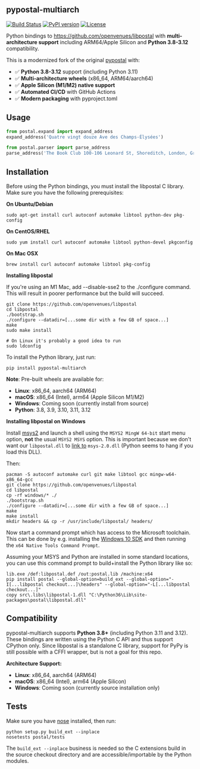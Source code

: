 pypostal-multiarch
------------------

[![Build Status](https://github.com/kaiz11/pypostal-multiarch/actions/workflows/build.yml/badge.svg)](https://github.com/kaiz11/pypostal-multiarch/actions/workflows/build.yml) [![PyPI version](https://img.shields.io/pypi/v/pypostal-multiarch.svg)](https://pypi.python.org/pypi/pypostal-multiarch) [![License](https://img.shields.io/github/license/kaiz11/pypostal-multiarch.svg)](https://github.com/kaiz11/pypostal-multiarch/blob/master/LICENSE)

Python bindings to https://github.com/openvenues/libpostal with **multi-architecture support** including ARM64/Apple Silicon and **Python 3.8-3.12** compatibility.

This is a modernized fork of the original [pypostal](https://github.com/openvenues/pypostal) with:
- ✅ **Python 3.8-3.12** support (including Python 3.11)
- ✅ **Multi-architecture wheels** (x86_64, ARM64/aarch64)  
- ✅ **Apple Silicon (M1/M2) native support**
- ✅ **Automated CI/CD** with GitHub Actions
- ✅ **Modern packaging** with pyproject.toml

Usage
-----

```python
from postal.expand import expand_address
expand_address('Quatre vingt douze Ave des Champs-Élysées')

from postal.parser import parse_address
parse_address('The Book Club 100-106 Leonard St, Shoreditch, London, Greater London, EC2A 4RH, United Kingdom')
```

Installation
------------

Before using the Python bindings, you must install the libpostal C library. Make sure you have the following prerequisites:

**On Ubuntu/Debian**
```
sudo apt-get install curl autoconf automake libtool python-dev pkg-config
```
**On CentOS/RHEL**
```
sudo yum install curl autoconf automake libtool python-devel pkgconfig
```
**On Mac OSX**
```
brew install curl autoconf automake libtool pkg-config
```

**Installing libpostal**

If you're using an M1 Mac, add --disable-sse2 to the ./configure command. This will result in poorer performance but the build will succeed.

```
git clone https://github.com/openvenues/libpostal
cd libpostal
./bootstrap.sh
./configure --datadir=[...some dir with a few GB of space...]
make
sudo make install

# On Linux it's probably a good idea to run
sudo ldconfig
```

To install the Python library, just run:

```
pip install pypostal-multiarch
```

**Note**: Pre-built wheels are available for:
- **Linux**: x86_64, aarch64 (ARM64)
- **macOS**: x86_64 (Intel), arm64 (Apple Silicon M1/M2)  
- **Windows**: Coming soon (currently install from source)
- **Python**: 3.8, 3.9, 3.10, 3.11, 3.12

**Installing libpostal on Windows**

Install [msys2](http://msys2.org) and launch a shell using the `MSYS2 MingW 64-bit` start menu option, **not** the usual `MSYS2 MSYS` option.
This is important because we don't want our `libpostal.dll` to [link to](https://www.davidegrayson.com/windev/msys2/) `msys-2.0.dll` (Python seems to hang if you load this DLL).

Then:
```
pacman -S autoconf automake curl git make libtool gcc mingw-w64-x86_64-gcc
git clone https://github.com/openvenues/libpostal
cd libpostal
cp -rf windows/* ./
./bootstrap.sh
./configure --datadir=[...some dir with a few GB of space...]
make
make install
mkdir headers && cp -r /usr/include/libpostal/ headers/
```

Now start a command prompt which has access to the Microsoft toolchain. This can be done by e.g. installing the [Windows 10 SDK](https://developer.microsoft.com/en-us/windows/downloads/windows-10-sdk) and then running the ``x64 Native Tools Command Prompt``.

Assuming your MSYS and Python are installed in some standard locations, you can use this command prompt to build+install the Python library like so:
```
lib.exe /def:libpostal.def /out:postal.lib /machine:x64
pip install postal --global-option=build_ext --global-option="-I[...libpostal checkout...]\headers" --global-option="-L[...libpostal checkout...]"
copy src\.libs\libpostal-1.dll "C:\Python36\Lib\site-packages\postal\libpostal.dll"
```

Compatibility
-------------

pypostal-multiarch supports **Python 3.8+** (including Python 3.11 and 3.12). These bindings are written using the Python C API and thus support CPython only. Since libpostal is a standalone C library, support for PyPy is still possible with a CFFI wrapper, but is not a goal for this repo.

**Architecture Support:**
- **Linux**: x86_64, aarch64 (ARM64)
- **macOS**: x86_64 (Intel), arm64 (Apple Silicon)
- **Windows**: Coming soon (currently source installation only)

Tests
-----

Make sure you have [nose](https://nose.readthedocs.org/en/latest/) installed, then run:

```
python setup.py build_ext --inplace
nosetests postal/tests
```

The ```build_ext --inplace``` business is needed so the C extensions build in the source checkout directory and are accessible/importable by the Python modules.
